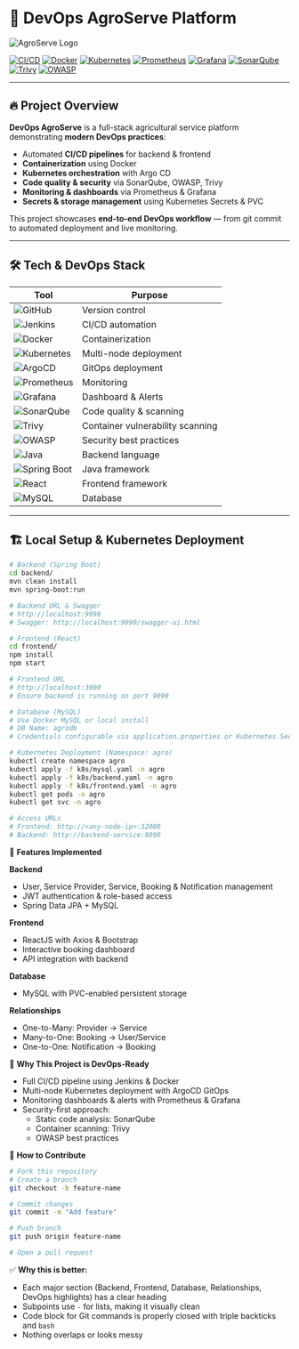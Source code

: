 # 🌾 DevOps AgroServe Platform

![AgroServe Logo](https://raw.githubusercontent.com/Sumitapex761/AgroServe-Enterprise-DevOps/main/assets/logo.png)

[![CI/CD](https://img.shields.io/badge/CI/CD-Jenkins-orange?logo=jenkins)](https://jenkins.io/) 
[![Docker](https://img.shields.io/badge/Docker-Container-blue?logo=docker)](https://www.docker.com/) 
[![Kubernetes](https://img.shields.io/badge/Kubernetes-Cluster-blue?logo=kubernetes)](https://kubernetes.io/) 
[![Prometheus](https://img.shields.io/badge/Monitoring-Prometheus-orange?logo=prometheus)](https://prometheus.io/) 
[![Grafana](https://img.shields.io/badge/Dashboard-Grafana-red?logo=grafana)](https://grafana.com/) 
[![SonarQube](https://img.shields.io/badge/Code_Quality-SonarQube-blue?logo=sonarqube)](https://www.sonarqube.org/)
[![Trivy](https://img.shields.io/badge/Security-Trivy-red)](https://aquasec.com/trivy)
[![OWASP](https://img.shields.io/badge/Security-OWASP-red)](https://owasp.org/)

---

## 🔥 Project Overview

**DevOps AgroServe** is a full-stack agricultural service platform demonstrating **modern DevOps practices**:

- Automated **CI/CD pipelines** for backend & frontend  
- **Containerization** using Docker  
- **Kubernetes orchestration** with Argo CD  
- **Code quality & security** via SonarQube, OWASP, Trivy  
- **Monitoring & dashboards** via Prometheus & Grafana  
- **Secrets & storage management** using Kubernetes Secrets & PVC  

This project showcases **end-to-end DevOps workflow** — from git commit to automated deployment and live monitoring.

---

## 🛠 Tech & DevOps Stack

| Tool | Purpose |
|------|---------|
| ![GitHub](https://img.shields.io/badge/GitHub-181717?style=for-the-badge&logo=github&logoColor=white) | Version control |
| ![Jenkins](https://img.shields.io/badge/Jenkins-D24939?style=for-the-badge&logo=jenkins&logoColor=white) | CI/CD automation |
| ![Docker](https://img.shields.io/badge/Docker-2496ED?style=for-the-badge&logo=docker&logoColor=white) | Containerization |
| ![Kubernetes](https://img.shields.io/badge/Kubernetes-326CE5?style=for-the-badge&logo=kubernetes&logoColor=white) | Multi-node deployment |
| ![ArgoCD](https://img.shields.io/badge/ArgoCD-EC1C24?style=for-the-badge&logo=argocd&logoColor=white) | GitOps deployment |
| ![Prometheus](https://img.shields.io/badge/Prometheus-E6522C?style=for-the-badge&logo=prometheus&logoColor=white) | Monitoring |
| ![Grafana](https://img.shields.io/badge/Grafana-F46800?style=for-the-badge&logo=grafana&logoColor=white) | Dashboard & Alerts |
| ![SonarQube](https://img.shields.io/badge/SonarQube-4E9BCD?style=for-the-badge&logo=sonarqube&logoColor=white) | Code quality & scanning |
| ![Trivy](https://img.shields.io/badge/Trivy-1A1A1A?style=for-the-badge&logoColor=white) | Container vulnerability scanning |
| ![OWASP](https://img.shields.io/badge/OWASP-FFFFFF?style=for-the-badge&logo=owasp&logoColor=orange) | Security best practices |
| ![Java](https://img.shields.io/badge/Java-ED8B00?style=for-the-badge&logo=java&logoColor=white) | Backend language |
| ![Spring Boot](https://img.shields.io/badge/SpringBoot-6DB33F?style=for-the-badge&logo=springboot&logoColor=white) | Java framework |
| ![React](https://img.shields.io/badge/React-61DAFB?style=for-the-badge&logo=react&logoColor=black) | Frontend framework |
| ![MySQL](https://img.shields.io/badge/MySQL-4479A1?style=for-the-badge&logo=mysql&logoColor=white) | Database |

---

## 🏗 Local Setup & Kubernetes Deployment

```bash
# Backend (Spring Boot)
cd backend/
mvn clean install
mvn spring-boot:run

# Backend URL & Swagger
# http://localhost:9090
# Swagger: http://localhost:9090/swagger-ui.html

# Frontend (React)
cd frontend/
npm install
npm start

# Frontend URL
# http://localhost:3000
# Ensure backend is running on port 9090

# Database (MySQL)
# Use Docker MySQL or local install
# DB Name: agrodb
# Credentials configurable via application.properties or Kubernetes Secret

# Kubernetes Deployment (Namespace: agro)
kubectl create namespace agro
kubectl apply -f k8s/mysql.yaml -n agro
kubectl apply -f k8s/backend.yaml -n agro
kubectl apply -f k8s/frontend.yaml -n agro
kubectl get pods -n agro
kubectl get svc -n agro

# Access URLs
# Frontend: http://<any-node-ip>:32000
# Backend: http://backend-service:9090
```

📌 **Features Implemented**

**Backend**
- User, Service Provider, Service, Booking & Notification management
- JWT authentication & role-based access
- Spring Data JPA + MySQL

**Frontend**
- ReactJS with Axios & Bootstrap
- Interactive booking dashboard
- API integration with backend

**Database**
- MySQL with PVC-enabled persistent storage

**Relationships**
- One-to-Many: Provider → Service
- Many-to-One: Booking → User/Service
- One-to-One: Notification → Booking

🎯 **Why This Project is DevOps-Ready**
- Full CI/CD pipeline using Jenkins & Docker
- Multi-node Kubernetes deployment with ArgoCD GitOps
- Monitoring dashboards & alerts with Prometheus & Grafana
- Security-first approach:
  - Static code analysis: SonarQube
  - Container scanning: Trivy
  - OWASP best practices

🔧 **How to Contribute**
```bash
# Fork this repository
# Create a branch
git checkout -b feature-name

# Commit changes
git commit -m "Add feature"

# Push branch
git push origin feature-name

# Open a pull request
```

✅ **Why this is better:**  
- Each major section (Backend, Frontend, Database, Relationships, DevOps highlights) has a clear heading  
- Subpoints use `-` for lists, making it visually clean  
- Code block for Git commands is properly closed with triple backticks and `bash`  
- Nothing overlaps or looks messy  

